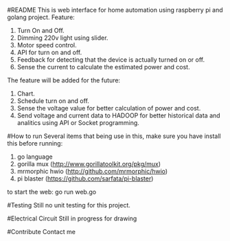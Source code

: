 #README
This is web interface for home automation using raspberry pi and golang project.
Feature:
 1. Turn On and Off.
 2. Dimming 220v light using slider.
 3. Motor speed control.
 4. API for turn on and off.
 5. Feedback for detecting that the device is actually turned on or off.
 6. Sense the current to calculate the estimated power and cost.
 
The feature will be added for the future:
 1. Chart.
 2. Schedule turn on and off.
 3. Sense the voltage value for better calculation of power and cost.
 4. Send voltage and current data to HADOOP for better historical data 
   and analitics using API or Socket programming.

#How to run
Several items that being use in this, make sure you have install this before 
running:
 1. go language
 2. gorilla mux (http://www.gorillatoolkit.org/pkg/mux)
 3. mrmorphic hwio (http://github.com/mrmorphic/hwio)
 4. pi blaster (https://github.com/sarfata/pi-blaster)

to start the web:
 go run web.go

#Testing
Still no unit testing for this project.

#Electrical Circuit
Still in progress for drawing

#Contribute
Contact me
